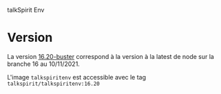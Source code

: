 talkSpirit Env

# Version 

La version [16.20-buster](https://hub.docker.com/layers/library/node/16.20.0-buster/images/sha256-36864f3ccb02934fefa9ce91c585880e9bc67802c5d1880fffede819ee0fe8cb?context=explore) correspond à la version à la latest de node sur la branche 16 au 10/11/2021.

L'image `talkspiritenv` est accessible avec le tag `talkspirit/talkspiritenv:16.20`
